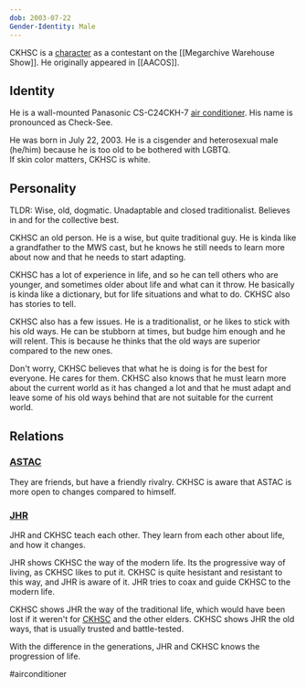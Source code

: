 ```yaml
---
dob: 2003-07-22
Gender-Identity: Male
---
```

CKHSC is a [character](Characters.md) as a contestant on the [[Megarchive Warehouse Show]]. He originally appeared in [[AACOS]].

## Identity

He is a wall-mounted Panasonic CS-C24CKH-7 [air conditioner](Air%20Conditioners.md). His name is pronounced as Check-See.

He was born in July 22, 2003. He is a cisgender and heterosexual male (he/him) because he is too old to be bothered with LGBTQ.  
If skin color matters, CKHSC is white.

## Personality
TLDR: Wise, old, dogmatic. Unadaptable and closed traditionalist. Believes in and for the collective best.

CKHSC an old person. He is a wise, but quite traditional guy. He is kinda like a grandfather to the MWS cast, but he knows he still needs to learn more about now and that he needs to start adapting.

CKHSC has a lot of experience in life, and so he can tell others who are younger, and sometimes older about life and what can it throw. He basically is kinda like a dictionary, but for life situations and what to do. CKHSC also has stories to tell.

CKHSC also has a few issues. He is a traditionalist, or he likes to stick with his old ways. He can be stubborn at times, but budge him enough and he will relent. This is because he thinks that the old ways are superior compared to the new ones.

Don't worry, CKHSC believes that what he is doing is for the best for everyone. He cares for them. CKHSC also knows that he must learn more about the current world as it has changed a lot and that he must adapt and leave some of his old ways behind that are not suitable for the current world.

## Relations

### [ASTAC](ASTAC.md)
They are friends, but have a friendly rivalry. CKHSC is aware that ASTAC is more open to changes compared to himself.

### [JHR](AEX.md#JHR)
JHR and CKHSC teach each other. They learn from each other about life, and how it changes.

JHR shows CKHSC the way of the modern life. Its the progressive way of living, as CKHSC likes to put it. CKHSC is quite hesistant and resistant to this way, and JHR is aware of it. JHR tries to coax and guide CKHSC to the modern life.

CKHSC shows JHR the way of the traditional life, which would have been lost if it weren't for [CKHSC](CKHSC.md) and the other elders. CKHSC shows JHR the old ways, that is usually trusted and battle-tested.

With the difference in the generations, JHR and CKHSC knows the progression of life.

#airconditioner 